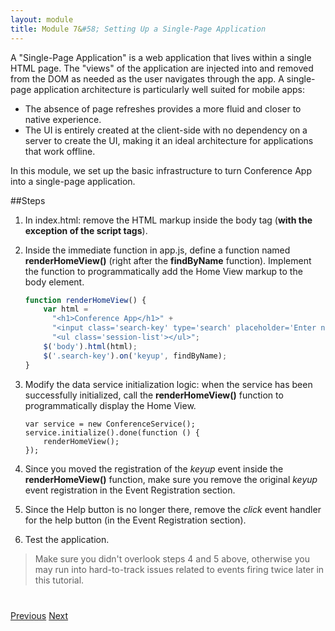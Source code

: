 ```yaml
---
layout: module
title: Module 7&#58; Setting Up a Single-Page Application
---
```

A "Single-Page Application" is a web application that lives within a single HTML page. The "views" of the application are injected into and removed from the DOM as needed as the user navigates through the app. A single-page application architecture is particularly well suited for mobile apps:

- The absence of page refreshes provides a more fluid and closer to native experience.
- The UI is entirely created at the client-side with no dependency on a server to create the UI, making it an ideal architecture for applications that work offline.

In this module, we set up the basic infrastructure to turn Conference App into a single-page application.

##Steps

1. In index.html: remove the HTML markup inside the body tag (**with the exception of the script tags**).

2. Inside the immediate function in app.js, define a function named **renderHomeView()** (right after the **findByName** 
function). Implement the function to programmatically add the Home View markup to the body element.

    ```javascript
    function renderHomeView() {
        var html =
          "<h1>Conference App</h1>" +
          "<input class='search-key' type='search' placeholder='Enter name'/>" +
          "<ul class='session-list'></ul>";
        $('body').html(html);
        $('.search-key').on('keyup', findByName);
    }
    ```

3. Modify the data service initialization logic: when the service has been successfully initialized, call the **renderHomeView()** function to programmatically display the Home View.

    ```
    var service = new ConferenceService();
    service.initialize().done(function () {
        renderHomeView();
    });
    ```

4. Since you moved the registration of the *keyup* event inside the **renderHomeView()** function, 
make sure you remove the original *keyup* event registration in the Event Registration section.

5. Since the Help button is no longer there, remove the *click* event handler for the help button (in the Event Registration section).

6. Test the application.


> Make sure you didn't overlook steps 4 and 5 above, otherwise you may run into hard-to-track issues related to 
events firing twice later in this tutorial.

<div class="row" style="margin-top:40px;">
<div class="col-sm-12">
<a href="avoid-300ms-delay.html" class="btn btn-default"><i class="glyphicon glyphicon-chevron-left"></i> 
Previous</a>
<a href="handlebars-templates.html" class="btn btn-default pull-right">Next <i class="glyphicon 
glyphicon-chevron-right"></i></a>
</div>
</div>



